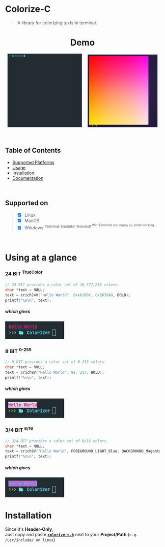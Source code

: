 # Colorize-C

> A library for colorizing texts in terminal.

<h1 align="center">Demo</h1>
<p align="center" width=100%">
  <img width="48%" src="assets/colorize-demo.gif" alt="Demo GIF">
  &nbsp; &nbsp;
  <img width="45%" src="assets/gradient-demo.png" alt="Demo Gradiant">
</p>

<br>

## Table of Contents

- [Supported Platforms](#supported-on)
- [Usage](#using-at-a-glance)
- [Installation](#installation)
- [Documentation](/docs/documentation.md)

<br>

## Supported on

> - [x] Linux
> - [x] MacOS
> - [x] Windows  <sup>Terminal-Emulator Needed! <sup> Win-Terminals are crappy so, kinda working...</sup></sup>

<br>

# Using at a glance

### 24 BIT <sup>TrueColor</sup>
```C
// 24 BIT provides a color set of 16,777,216 colors.
char *text = NULL;
text = crich24V("Hello World", 0xeb106f, 0x263640, BOLD);
printf("%s\n", text);
```
##### which gives
<img width="38%" src="assets/example-001.png" alt="Example 24-bit">

<br>

### 8 BIT <sup>0-255</sup>
```C
// 8 BIT provides a color set of 0-255 colors.
char *text = NULL;
text = crich8V("Hello World", 99, 253, BOLD);
printf("%s\n", text);
```
##### which gives
<img width="38%" src="assets/example-002.png" alt="Example 8-bit">

<br>

### 3/4 BIT <sup>8/16</sup>
```C
// 3/4 BIT provides a color set of 8/16 colors.
char *text = NULL;
text = crich8V("Hello World", FOREGROUND_LIGHT_Blue, BACKGROUND_Magenta, BOLD);
printf("%s\n", text);
```
##### which gives
<img width="38%" src="assets/example-003.png" alt="Example 3/4-bit">


<br>

# Installation
Since it's **Header-Only**,
<br>
Just copy and paste [**`colorize-c.h`**](/src/colorize-c.hpp) next to your **Project/Path** (`e.g. /usr/include/ on linux`)
